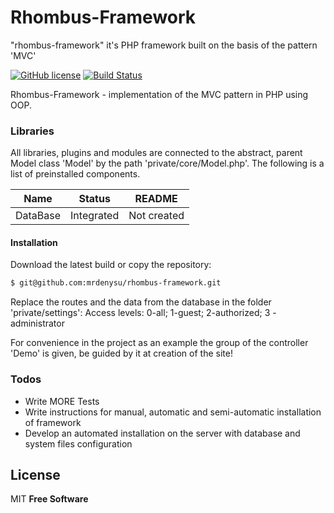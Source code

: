 # Rhombus-Framework
"rhombus-framework" it's PHP framework built on the basis of the pattern 'MVC'

[![GitHub license](https://img.shields.io/github/license/mrdenysu/rhombus-framework.svg)](https://github.com/mrdenysu/rhombus-framework/blob/master/LICENSE)
[![Build Status](https://travis-ci.org/mrdenysu/rhombus-framework.svg?branch=master)](https://travis-ci.org/mrdenysu/rhombus-framework)

Rhombus-Framework - implementation of the MVC pattern in PHP using OOP.

### Libraries

All libraries, plugins and modules are connected to the abstract, parent Model class 'Model' by the path 'private/core/Model.php'. The following is a list of preinstalled components.

| Name | Status | README |
| ------ | ------ | ------ |
| DataBase | Integrated | Not created |

#### Installation
Download the latest build or copy the repository:
```sh
$ git@github.com:mrdenysu/rhombus-framework.git
```
Replace the routes and the data from the database in the folder 'private/settings':
Access levels: 0-all; 1-guest; 2-authorized; 3 - administrator

For convenience in the project as an example the group of the controller 'Demo' is given, be guided by it at creation of the site!

### Todos

 - Write MORE Tests
 - Write instructions for manual, automatic and semi-automatic installation of framework
 - Develop an automated installation on the server with database and system files configuration

License
----

MIT
**Free Software**
